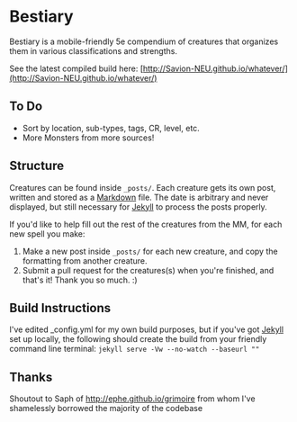 # Bestiary

Bestiary is a mobile-friendly 5e compendium of creatures that organizes them in various classifications and strengths.

See the latest compiled build here: [http://Savion-NEU.github.io/whatever/](http://Savion-NEU.github.io/whatever/)

## To Do
* Sort by location, sub-types, tags, CR, level, etc.
* More Monsters from more sources!

## Structure
Creatures can be found inside `_posts/`. Each creature gets its own post, written and stored as a [Markdown](http://daringfireball.net/projects/markdown/basics) file. The date is arbitrary and never displayed, but still necessary for [Jekyll](http://jekyllrb.com) to process the posts properly.

If you'd like to help fill out the rest of the creatures from the MM, for each new spell you make:

1. Make a new post inside `_posts/` for each new creature, and copy the formatting from another creature.
2. Submit a pull request for the creatures(s) when you're finished, and that's it! Thank you so much. :)

## Build Instructions
I've edited _config.yml for my own build purposes, but if you've got [Jekyll](http://jekyllrb.com) set up locally, the following should create the build from your friendly command line terminal:
`jekyll serve -Vw --no-watch --baseurl ""`

## Thanks

Shoutout to Saph of http://ephe.github.io/grimoire from whom I've shamelessly borrowed the majority of the codebase
